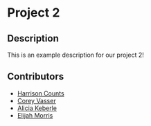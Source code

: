 # Project 2

## Description

This is an example description for our project 2!

## Contributors

- [Harrison Counts](https://github.com/Satalae)
- [Corey Vasser](https://github.com/spamdalfz)
- [Alicia Keberle](https://github.com/keberlea)
- [Elijah Morris](https://github.com/MorrisEli)
